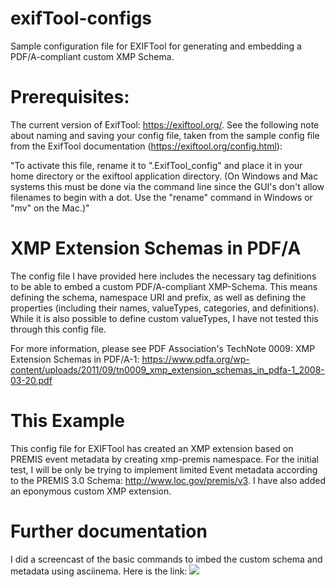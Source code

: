 # exifTool-configs
Sample configuration file for EXIFTool for generating and embedding a PDF/A-compliant custom XMP Schema.

# Prerequisites:
The current version of ExifTool: https://exiftool.org/. See the following note about naming and saving your config file, taken from the sample config file from the ExifTool documentation (https://exiftool.org/config.html): 

"To activate this file, rename it to ".ExifTool_config" and place it in your home directory or the exiftool application directory.  (On Windows and Mac systems this must be done via the command line since the GUI's don't allow filenames to begin with a dot.  Use the "rename" command in Windows or "mv" on the Mac.)"

# XMP Extension Schemas in PDF/A

The config file I have provided here includes the necessary tag definitions to be able to embed a custom PDF/A-compliant XMP-Schema. This means defining the schema, namespace URI and prefix, as well as defining the properties (including their names, valueTypes, categories, and definitions). While it is also possible to define custom valueTypes, I have not tested this through this config file.

For more information, please see PDF Association's TechNote 0009: XMP Extension Schemas in PDF/A-1: https://www.pdfa.org/wp-content/uploads/2011/09/tn0009_xmp_extension_schemas_in_pdfa-1_2008-03-20.pdf

# This Example

This config file for EXIFTool has created an XMP extension based on PREMIS event metadata by creating xmp-premis namespace. For the initial test, I will be only be trying to implement limited Event metadata according to the PREMIS 3.0 Schema: http://www.loc.gov/premis/v3. 
I have also added an eponymous custom XMP extension. 

# Further documentation

I did a screencast of the basic commands to imbed the custom schema and metadata using asciinema. Here is the link: <a href="https://asciinema.org/a/YrXLFccqO9fEczXB07RSG1JEO" target="_blank"><img src="https://asciinema.org/a/YrXLFccqO9fEczXB07RSG1JEO.svg" /></a>
